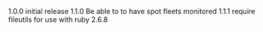 1.0.0
initial release
1.1.0
Be able to to have spot fleets monitored
1.1.1
require fileutils for use with ruby 2.6.8
